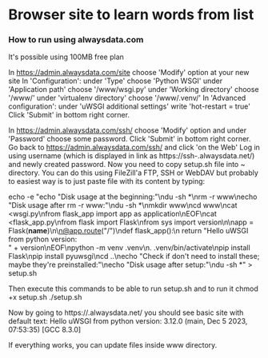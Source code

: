 # Browser site to learn words from list

### How to run using alwaysdata.com
It's possible using 100MB free plan

In https://admin.alwaysdata.com/site choose 'Modify' option at your new site
In 'Configuration':
    under 'Type' choose 'Python WSGI'
    under 'Application path' choose '/www/wsgi.py'
    under 'Working directory' choose '/www/'
    under 'virtualenv directory' choose '/www/.venv/'
In 'Advanced configuration':
    under 'uWSGI additional settings' write 'hot-restart = true'
Click 'Submit' in bottom right corner.

In https://admin.alwaysdata.com/ssh/ choose 'Modify' option
and under 'Password' choose some password.
Click 'Submit' in bottom right corner.
Go back to https://admin.alwaysdata.com/ssh/ and click 'on the Web'
Log in using username (which is displayed in link as https://ssh-<username>.alwaysdata.net/)
and newly created password.
Now you need to copy setup.sh file into ~ directory.
You can do this using FileZill'a FTP, SSH or WebDAV
but probably to easiest way is to just paste file with its content by typing:

echo -e "echo \"Disk usage at the beginning:\"\ndu -sh *\nrm -r www\necho \"Disk usage after rm -r www:\"\ndu -sh *\nmkdir www\ncd www\ncat <<EOF >wsgi.py\nfrom flask_app import app as application\nEOF\ncat <<EOF >flask_app.py\nfrom flask import Flask\nfrom sys import version\n\napp = Flask(__name__)\n\n@app.route(\"/\")\ndef flask_app():\n    return \"Hello uWSGI from python version: <br>\" + version\nEOF\npython -m venv .venv\n. .venv/bin/activate\npip install Flask\npip install pyuwsgi\ncd ..\necho \"Check if don't need to install these; maybe they're preinstalled:\"\necho \"Disk usage after setup:\"\ndu -sh *" > setup.sh

Then execute this commands to be able to run setup.sh and to run it
chmod +x setup.sh
./setup.sh

Now by going to https://<username>.alwaysdata.net/ you should see basic site with default text:
Hello uWSGI from python version:
3.12.0 (main, Dec 5 2023, 07:53:35) [GCC 8.3.0]

If everything works, you can update files inside www directory.
